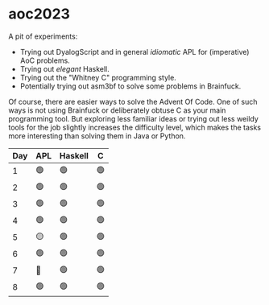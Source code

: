 # aoc2023

A pit of experiments:
- Trying out DyalogScript and in general *idiomatic* APL for (imperative) AoC problems.
- Trying out *elegant* Haskell.
- Trying out the "Whitney C" programming style.
- Potentially trying out asm3bf to solve some problems in Brainfuck.

Of course, there are easier ways to solve the Advent Of Code. One of such ways is not using Brainfuck or deliberately obtuse C as your main programming tool. But exploring less familiar ideas or trying out less weildy tools for the job slightly increases the difficulty level, which makes the tasks more interesting than solving them in Java or Python.

| Day | APL | Haskell | C |
|-----|-----|---------|---|
|  1  | 🟢  | 🟢      | 🟢|
|  2  | 🟢  | 🟢      | 🟢|
|  3  | 🟢  | 🟢      | 🟢|
|  4  | 🟢  | 🟢      | 🟢|
|  5  | 🟡  | 🟢      | 🟢|
|  6  | 🟢  | 🟢      | 🟢|
|  7  | 🔴  | 🟢      | 🟢|
|  8  | 🟢  | 🟢      | 🟢|